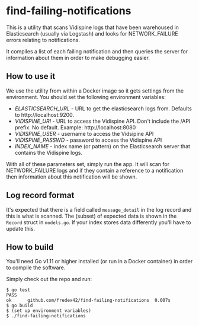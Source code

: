 # find-failing-notifications

This is a utility that scans Vidispine logs that have been warehoused in Elasticsearch (usually via Logstash)
and looks for NETWORK_FAILURE errors relating to notifications.

It compiles a list of each failing notification and then queries the server for
information about them in order to make debugging easier.

## How to use it

We use the utility from within a Docker image so it gets settings from the environment.
You should set the following environment variables:

- *ELASTICSEARCH_URL* - URL to get the elasticsearch logs from. Defaults to http://localhost:9200.
- *VIDISPINE_URI* - URL to access the Vidispine API. Don't include the /API prefix. No default. Example: http://localhost:8080
- *VIDISPINE_USER* - username to access the Vidsipine API
- *VIDISPINE_PASSWD* - password to access the Vidispine API
- *INDEX_NAME* - index name (or pattern) on the Elasticsearch server that contains the Vidispine logs.

With all of these parameters set, simply run the app.  It will scan for NETWORK_FAILURE logs and if they contain
a reference to a notification then information about this notification will be shown.

## Log record format

It's expected that there is a field called `message_detail` in the log record and this is what is scanned.
The (subset) of expected data is shown in the `Record` struct in `models.go`. If your index stores data
differently you'll have to update this.

## How to build
You'll need Go v1.11 or higher installed (or run in a Docker container) in order to compile the software.

Simply check out the repo and run:

```
$ go test
PASS
ok  	github.com/fredex42/find-failing-notifications	0.007s
$ go build
$ (set up environment variables)
$ ./find-failing-notifications
```
